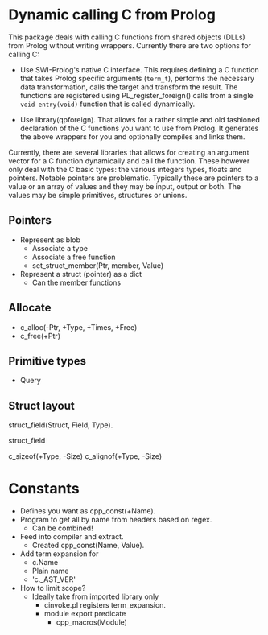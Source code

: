 # Dynamic calling C from Prolog

This package deals with calling C   functions from shared objects (DLLs)
from Prolog without writing wrappers. Currently   there  are two options
for calling C:

  - Use SWI-Prolog's native C interface. This requires defining
    a C function that takes Prolog specific arguments (`term_t`),
    performs the necessary data transformation, calls the target
    and transform the result.  The functions are registered using
    PL_register_foreign() calls from a single `void entry(void)`
    function that is called dynamically.

  - Use library(qpforeign).  That allows for a rather simple and
    old fashioned declaration of the C functions you want to use
    from Prolog.  It generates the above wrappers for you and
    optionally compiles and links them.

Currently, there are several  libraries  that   allows  for  creating an
argument vector for a C  function   dynamically  and  call the function.
These however only deal with the  C   basic  types: the various integers
types, floats and pointers. Notable  pointers are problematic. Typically
these are pointers to a value or  an   array  of  values and they may be
input, output or both. The values   may be simple primitives, structures
or unions.

## Pointers

  - Represent as blob
    - Associate a type
    - Associate a free function
    - set_struct_member(Ptr, member, Value)
  - Represent a struct (pointer) as a dict
    - Can the member functions

## Allocate

  - c_alloc(-Ptr, +Type, +Times, +Free)
  - c_free(+Ptr)

## Primitive types

  - Query

## Struct layout

struct_field(Struct, Field, Type).

struct_field

c_sizeof(+Type, -Size)
c_alignof(+Type, -Size)

# Constants

  - Defines you want as cpp_const(+Name).
  - Program to get all by name from headers based on regex.
    - Can be combined!
  - Feed into compiler and extract.
    - Created cpp_const(Name, Value).
  - Add term expansion for
    - c.Name
    - Plain name
    - 'c._AST_VER'
  - How to limit scope?
    - Ideally take from imported library only
      - cinvoke.pl registers term_expansion.
      - module export predicate
        - cpp_macros(Module)
